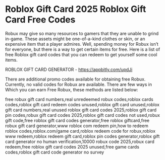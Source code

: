 # Roblox Gift Card 2025 Roblox Gift Card Free Codes

Robux may give so many resources to gamers that they are unable to grind in-game. These assets might be one-of-a-kind clothes or skin, or an expensive item that a player admires. Well, spending money for Robux isn’t for everyone, but there is a way to get certain items for free. Here is a list of free Roblox gift card codes that you can redeem to get yourself some cool items.

ROBLOX GIFT CARD GENERATOR - https://appbitly.com/updJi

There are additional promo codes available for obtaining free Robux. Currently, no valid codes for Robux are available. There are few ways in Which you can earn Free Robux, these methods are listed below:

free robux gift card numbers,real unredeemed robux codes,roblox cards codes,roblox gift card redeem codes unused,roblox gift card unused,roblox gift card numbers,real unused roblox gift card codes 2025,roblox gift card pin codes,robux gift card codes 2025,roblox gift card codes not used,robux gift code,free roblox gift card codes generator,free roblox giftcard,free robux gift card generator,www roblox com redeem pin,how to redeem roblox codes,roblox.com/game card,roblox redeem code for robux,roblox www redeem,roblox redeem gift card,roblox pin codes generator,roblox gift card generator no human verification,10000 robux code 2025,robux card redeem,free roblox gift card codes 2025 unused,free game cards codes,roblox gift card code generator no survey

